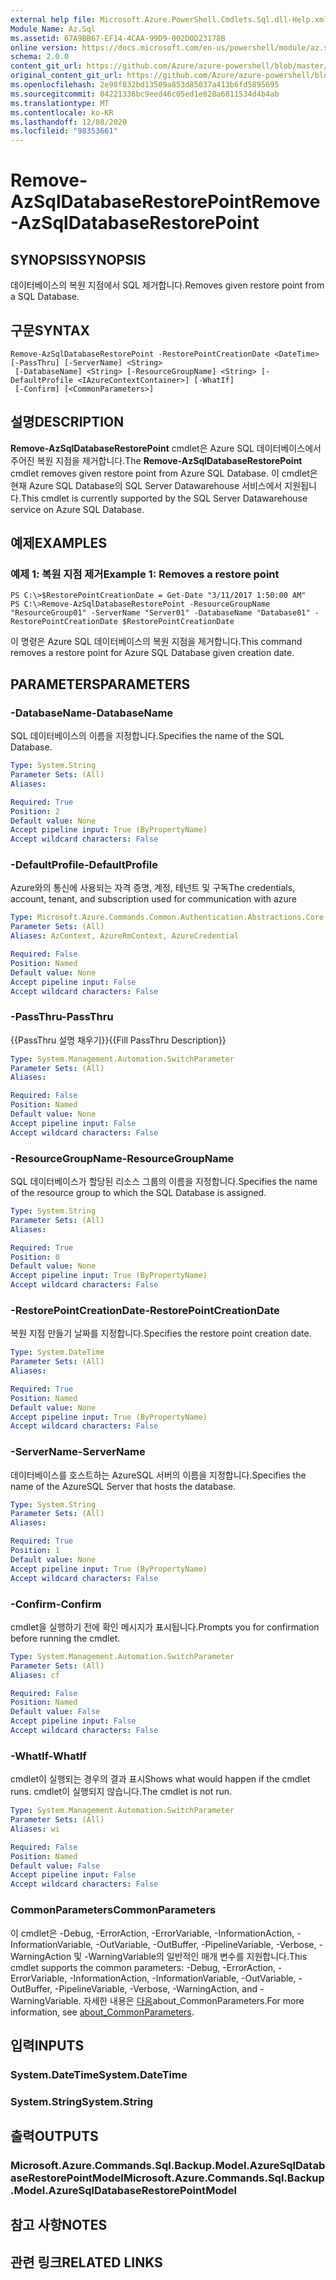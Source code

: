 ```yaml
---
external help file: Microsoft.Azure.PowerShell.Cmdlets.Sql.dll-Help.xml
Module Name: Az.Sql
ms.assetid: 67A9BB67-EF14-4CAA-99D9-002D0D23178B
online version: https://docs.microsoft.com/en-us/powershell/module/az.sql/remove-azsqldatabaserestorepoint
schema: 2.0.0
content_git_url: https://github.com/Azure/azure-powershell/blob/master/src/Sql/Sql/help/Remove-AzSqlDatabaseRestorePoint.md
original_content_git_url: https://github.com/Azure/azure-powershell/blob/master/src/Sql/Sql/help/Remove-AzSqlDatabaseRestorePoint.md
ms.openlocfilehash: 2e98f832bd13509a853d85037a413b6fd5895695
ms.sourcegitcommit: 04221336bc9eed46c05ed1e828a6811534d4b4ab
ms.translationtype: MT
ms.contentlocale: ko-KR
ms.lasthandoff: 12/08/2020
ms.locfileid: "98353661"
---
```

# <span data-ttu-id="5e477-101">Remove-AzSqlDatabaseRestorePoint</span><span class="sxs-lookup"><span data-stu-id="5e477-101">Remove-AzSqlDatabaseRestorePoint</span></span>

## <span data-ttu-id="5e477-102">SYNOPSIS</span><span class="sxs-lookup"><span data-stu-id="5e477-102">SYNOPSIS</span></span>
<span data-ttu-id="5e477-103">데이터베이스의 복원 지점에서 SQL 제거합니다.</span><span class="sxs-lookup"><span data-stu-id="5e477-103">Removes given restore point from a SQL Database.</span></span>

## <span data-ttu-id="5e477-104">구문</span><span class="sxs-lookup"><span data-stu-id="5e477-104">SYNTAX</span></span>

```
Remove-AzSqlDatabaseRestorePoint -RestorePointCreationDate <DateTime> [-PassThru] [-ServerName] <String>
 [-DatabaseName] <String> [-ResourceGroupName] <String> [-DefaultProfile <IAzureContextContainer>] [-WhatIf]
 [-Confirm] [<CommonParameters>]
```

## <span data-ttu-id="5e477-105">설명</span><span class="sxs-lookup"><span data-stu-id="5e477-105">DESCRIPTION</span></span>
<span data-ttu-id="5e477-106">**Remove-AzSqlDatabaseRestorePoint** cmdlet은 Azure SQL 데이터베이스에서 주어진 복원 지점을 제거합니다.</span><span class="sxs-lookup"><span data-stu-id="5e477-106">The **Remove-AzSqlDatabaseRestorePoint** cmdlet removes given restore point from Azure SQL Database.</span></span>
<span data-ttu-id="5e477-107">이 cmdlet은 현재 Azure SQL Database의 SQL Server Datawarehouse 서비스에서 지원됩니다.</span><span class="sxs-lookup"><span data-stu-id="5e477-107">This cmdlet is currently supported by the SQL Server Datawarehouse service on Azure SQL Database.</span></span>

## <span data-ttu-id="5e477-108">예제</span><span class="sxs-lookup"><span data-stu-id="5e477-108">EXAMPLES</span></span>

### <span data-ttu-id="5e477-109">예제 1: 복원 지점 제거</span><span class="sxs-lookup"><span data-stu-id="5e477-109">Example 1: Removes a restore point</span></span>
```
PS C:\>$RestorePointCreationDate = Get-Date "3/11/2017 1:50:00 AM"
PS C:\>Remove-AzSqlDatabaseRestorePoint -ResourceGroupName "ResourceGroup01" -ServerName "Server01" -DatabaseName "Database01" -RestorePointCreationDate $RestorePointCreationDate
```

<span data-ttu-id="5e477-110">이 명령은 Azure SQL 데이터베이스의 복원 지점을 제거합니다.</span><span class="sxs-lookup"><span data-stu-id="5e477-110">This command removes a restore point for Azure SQL Database given creation date.</span></span>

## <span data-ttu-id="5e477-111">PARAMETERS</span><span class="sxs-lookup"><span data-stu-id="5e477-111">PARAMETERS</span></span>

### <span data-ttu-id="5e477-112">-DatabaseName</span><span class="sxs-lookup"><span data-stu-id="5e477-112">-DatabaseName</span></span>
<span data-ttu-id="5e477-113">SQL 데이터베이스의 이름을 지정합니다.</span><span class="sxs-lookup"><span data-stu-id="5e477-113">Specifies the name of the SQL Database.</span></span>

```yaml
Type: System.String
Parameter Sets: (All)
Aliases:

Required: True
Position: 2
Default value: None
Accept pipeline input: True (ByPropertyName)
Accept wildcard characters: False
```

### <span data-ttu-id="5e477-114">-DefaultProfile</span><span class="sxs-lookup"><span data-stu-id="5e477-114">-DefaultProfile</span></span>
<span data-ttu-id="5e477-115">Azure와의 통신에 사용되는 자격 증명, 계정, 테넌트 및 구독</span><span class="sxs-lookup"><span data-stu-id="5e477-115">The credentials, account, tenant, and subscription used for communication with azure</span></span>

```yaml
Type: Microsoft.Azure.Commands.Common.Authentication.Abstractions.Core.IAzureContextContainer
Parameter Sets: (All)
Aliases: AzContext, AzureRmContext, AzureCredential

Required: False
Position: Named
Default value: None
Accept pipeline input: False
Accept wildcard characters: False
```

### <span data-ttu-id="5e477-116">-PassThru</span><span class="sxs-lookup"><span data-stu-id="5e477-116">-PassThru</span></span>
<span data-ttu-id="5e477-117">{{PassThru 설명 채우기}}</span><span class="sxs-lookup"><span data-stu-id="5e477-117">{{Fill PassThru Description}}</span></span>

```yaml
Type: System.Management.Automation.SwitchParameter
Parameter Sets: (All)
Aliases:

Required: False
Position: Named
Default value: None
Accept pipeline input: False
Accept wildcard characters: False
```

### <span data-ttu-id="5e477-118">-ResourceGroupName</span><span class="sxs-lookup"><span data-stu-id="5e477-118">-ResourceGroupName</span></span>
<span data-ttu-id="5e477-119">SQL 데이터베이스가 할당된 리소스 그룹의 이름을 지정합니다.</span><span class="sxs-lookup"><span data-stu-id="5e477-119">Specifies the name of the resource group to which the SQL Database is assigned.</span></span>

```yaml
Type: System.String
Parameter Sets: (All)
Aliases:

Required: True
Position: 0
Default value: None
Accept pipeline input: True (ByPropertyName)
Accept wildcard characters: False
```

### <span data-ttu-id="5e477-120">-RestorePointCreationDate</span><span class="sxs-lookup"><span data-stu-id="5e477-120">-RestorePointCreationDate</span></span>
<span data-ttu-id="5e477-121">복원 지점 만들기 날짜를 지정합니다.</span><span class="sxs-lookup"><span data-stu-id="5e477-121">Specifies the restore point creation date.</span></span>

```yaml
Type: System.DateTime
Parameter Sets: (All)
Aliases:

Required: True
Position: Named
Default value: None
Accept pipeline input: True (ByPropertyName)
Accept wildcard characters: False
```

### <span data-ttu-id="5e477-122">-ServerName</span><span class="sxs-lookup"><span data-stu-id="5e477-122">-ServerName</span></span>
<span data-ttu-id="5e477-123">데이터베이스를 호스트하는 AzureSQL 서버의 이름을 지정합니다.</span><span class="sxs-lookup"><span data-stu-id="5e477-123">Specifies the name of the AzureSQL Server that hosts the database.</span></span>

```yaml
Type: System.String
Parameter Sets: (All)
Aliases:

Required: True
Position: 1
Default value: None
Accept pipeline input: True (ByPropertyName)
Accept wildcard characters: False
```

### <span data-ttu-id="5e477-124">-Confirm</span><span class="sxs-lookup"><span data-stu-id="5e477-124">-Confirm</span></span>
<span data-ttu-id="5e477-125">cmdlet을 실행하기 전에 확인 메시지가 표시됩니다.</span><span class="sxs-lookup"><span data-stu-id="5e477-125">Prompts you for confirmation before running the cmdlet.</span></span>

```yaml
Type: System.Management.Automation.SwitchParameter
Parameter Sets: (All)
Aliases: cf

Required: False
Position: Named
Default value: False
Accept pipeline input: False
Accept wildcard characters: False
```

### <span data-ttu-id="5e477-126">-WhatIf</span><span class="sxs-lookup"><span data-stu-id="5e477-126">-WhatIf</span></span>
<span data-ttu-id="5e477-127">cmdlet이 실행되는 경우의 결과 표시</span><span class="sxs-lookup"><span data-stu-id="5e477-127">Shows what would happen if the cmdlet runs.</span></span>
<span data-ttu-id="5e477-128">cmdlet이 실행되지 않습니다.</span><span class="sxs-lookup"><span data-stu-id="5e477-128">The cmdlet is not run.</span></span>

```yaml
Type: System.Management.Automation.SwitchParameter
Parameter Sets: (All)
Aliases: wi

Required: False
Position: Named
Default value: False
Accept pipeline input: False
Accept wildcard characters: False
```

### <span data-ttu-id="5e477-129">CommonParameters</span><span class="sxs-lookup"><span data-stu-id="5e477-129">CommonParameters</span></span>
<span data-ttu-id="5e477-130">이 cmdlet은 -Debug, -ErrorAction, -ErrorVariable, -InformationAction, -InformationVariable, -OutVariable, -OutBuffer, -PipelineVariable, -Verbose, -WarningAction 및 -WarningVariable의 일반적인 매개 변수를 지원합니다.</span><span class="sxs-lookup"><span data-stu-id="5e477-130">This cmdlet supports the common parameters: -Debug, -ErrorAction, -ErrorVariable, -InformationAction, -InformationVariable, -OutVariable, -OutBuffer, -PipelineVariable, -Verbose, -WarningAction, and -WarningVariable.</span></span> <span data-ttu-id="5e477-131">자세한 내용은 [다음](http://go.microsoft.com/fwlink/?LinkID=113216)about_CommonParameters.</span><span class="sxs-lookup"><span data-stu-id="5e477-131">For more information, see [about_CommonParameters](http://go.microsoft.com/fwlink/?LinkID=113216).</span></span>

## <span data-ttu-id="5e477-132">입력</span><span class="sxs-lookup"><span data-stu-id="5e477-132">INPUTS</span></span>

### <span data-ttu-id="5e477-133">System.DateTime</span><span class="sxs-lookup"><span data-stu-id="5e477-133">System.DateTime</span></span>

### <span data-ttu-id="5e477-134">System.String</span><span class="sxs-lookup"><span data-stu-id="5e477-134">System.String</span></span>

## <span data-ttu-id="5e477-135">출력</span><span class="sxs-lookup"><span data-stu-id="5e477-135">OUTPUTS</span></span>

### <span data-ttu-id="5e477-136">Microsoft.Azure.Commands.Sql.Backup.Model.AzureSqlDatabaseRestorePointModel</span><span class="sxs-lookup"><span data-stu-id="5e477-136">Microsoft.Azure.Commands.Sql.Backup.Model.AzureSqlDatabaseRestorePointModel</span></span>

## <span data-ttu-id="5e477-137">참고 사항</span><span class="sxs-lookup"><span data-stu-id="5e477-137">NOTES</span></span>

## <span data-ttu-id="5e477-138">관련 링크</span><span class="sxs-lookup"><span data-stu-id="5e477-138">RELATED LINKS</span></span>
